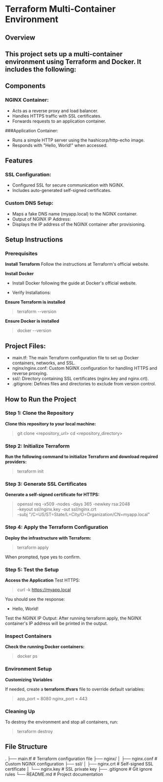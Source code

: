 # **Terraform Multi-Container Environment**
## **Overview**
## This project sets up a multi-container environment using Terraform and Docker. It includes the following:

## **Components**

### NGINX Container:
+ Acts as a reverse proxy and load balancer.
+ Handles HTTPS traffic with SSL certificates.
+ Forwards requests to an application container.

###Application Container:
+ Runs a simple HTTP server using the hashicorp/http-echo image.
+ Responds with "Hello, World!" when accessed.

## Features

### SSL Configuration:
+ Configured SSL for secure communication with NGINX.
+ Includes auto-generated self-signed certificates.

### Custom DNS Setup:
+ Maps a fake DNS name (myapp.local) to the NGINX container.
+ Output of NGINX IP Address:
+ Displays the IP address of the NGINX container after provisioning.

## Setup Instructions

### Prerequisites
**Install Terraform**
Follow the instructions at Terraform's official website.

**Install Docker**
+ Install Docker following the guide at Docker's official website.

+ Verify Installations:

**Ensure Terraform is installed**
> terraform --version

**Ensure Docker is installed**
> docker --version

## **Project Files:**
+ main.tf: The main Terraform configuration file to set up Docker containers, networks, and SSL.
+ nginx/nginx.conf: Custom NGINX configuration for handling HTTPS and reverse proxying.
+ ssl/: Directory containing SSL certificates (nginx.key and nginx.crt).
+ .gitignore: Defines files and directories to exclude from version control.

## How to Run the Project
### Step 1: Clone the Repository
**Clone this repository to your local machine:**
> git clone <repository_url>
> cd <repository_directory>

### Step 2: Initialize Terraform
**Run the following command to initialize Terraform and download required providers:**
> terraform init

### Step 3: Generate SSL Certificates
**Generate a self-signed certificate for HTTPS:**

>openssl req -x509 -nodes -days 365 -newkey rsa:2048 \
  -keyout ssl/nginx.key -out ssl/nginx.crt \
  -subj "/C=US/ST=State/L=City/O=Organization/CN=myapp.local"

### Step 4: Apply the Terraform Configuration
**Deploy the infrastructure with Terraform:**

> terraform apply

When prompted, type yes to confirm.


### Step 5: Test the Setup
**Access the Application**
Test HTTPS:

>curl -k https://myapp.local

You should see the response:
- Hello, World!

Test the NGINX IP Output: After running terraform apply, the NGINX container's IP address will be printed in the output.

### Inspect Containers
**Check the running Docker containers:**
> docker ps

### Environment Setup
**Customizing Variables**

If needed, create a **terraform.tfvars** file to override default variables:

>app_port = 8080
>nginx_port = 443

### Cleaning Up
To destroy the environment and stop all containers, run:

>terraform destroy


## File Structure

.
├── main.tf               # Terraform configuration file
├── nginx/
│   ├── nginx.conf            # Custom NGINX configuration
├── ssl/
│   ├── nginx.crt         # Self-signed SSL certificate
│   └── nginx.key         # SSL private key
├── .gitignore            # Git ignore rules
└── README.md             # Project documentation
